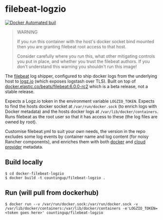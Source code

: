 # filebeat-logzio

[![Docker Automated buil](https://img.shields.io/docker/build/countingup/filebeat-logzio.svg)](https://hub.docker.com/r/countingup/filebeat-logzio/builds/)

> WARNING
>
> If you run this container with the host's docker socket bind mounted then you are granting filebeat root access to that host.
>
> Consider carefully where you run this, what other mitigating controls you put in place, and whether you trust the filebeat authors. If you don't understand this warning you shouldn't run this image!

The [filebeat](https://www.elastic.co/products/beats/filebeat) log shipper, configured to ship docker logs from the underlying host to [logz.io](https://logz.io) (which exposes logstash over TLS). Built on top of [docker.elastic.co/beats/filebeat:6.0.0-rc2](https://www.elastic.co/guide/en/beats/filebeat/6.0/running-on-docker.html) which is a beta release, not a stable release.

Expects a Logz.io token in the environment variable `LOGZIO_TOKEN`. Expects to find the hosts docker socket at `/var/run/docker.sock` (to enrich logs with Docker metadata) and the hosts docker logs at `/var/lib/docker/containers`. Runs filebeat as the root user so that it has access to these (the log files are owned by root).

Customise filebeat.yml to suit your own needs, the version in the repo excludes some log events by container name and log content (for noisy Rancher components), and enriches them with both [docker](https://www.elastic.co/guide/en/beats/filebeat/6.0/add-docker-metadata.html) and [cloud provider](https://www.elastic.co/guide/en/beats/filebeat/6.0/add-cloud-metadata.html) metadata.

## Build locally

```
$ cd docker-filebeat-logzio
$ docker build -t countingup/filebeat-logzio .
```

## Run (will pull from dockerhub)

```
$ docker run --v /var/run/docker.sock:/var/run/docker.sock -v /var/lib/docker/containers:/var/lib/docker/containers -e'LOGZIO_TOKEN=<token goes here>' countingup/filebeat-logzio
```
